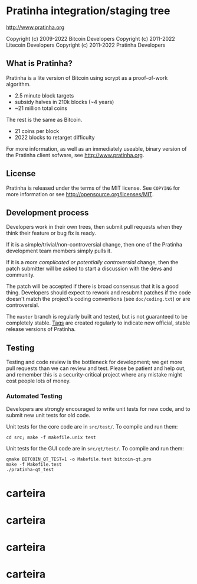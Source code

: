 Pratinha integration/staging tree
================================

http://www.pratinha.org

Copyright (c) 2009-2022 Bitcoin Developers
Copyright (c) 2011-2022 Litecoin Developers
Copyright (c) 2011-2022 Pratinha Developers

What is Pratinha?
----------------

Pratinha is a lite version of Bitcoin using scrypt as a proof-of-work algorithm.
 - 2.5 minute block targets
 - subsidy halves in 210k blocks (~4 years)
 - ~21 million total coins

The rest is the same as Bitcoin.
 - 21 coins per block
 - 2022 blocks to retarget difficulty

For more information, as well as an immediately useable, binary version of
the Pratinha client sofware, see http://www.pratinha.org.

License
-------

Pratinha is released under the terms of the MIT license. See `COPYING` for more
information or see http://opensource.org/licenses/MIT.

Development process
-------------------

Developers work in their own trees, then submit pull requests when they think
their feature or bug fix is ready.

If it is a simple/trivial/non-controversial change, then one of the Pratinha
development team members simply pulls it.

If it is a *more complicated or potentially controversial* change, then the patch
submitter will be asked to start a discussion with the devs and community.

The patch will be accepted if there is broad consensus that it is a good thing.
Developers should expect to rework and resubmit patches if the code doesn't
match the project's coding conventions (see `doc/coding.txt`) or are
controversial.

The `master` branch is regularly built and tested, but is not guaranteed to be
completely stable. [Tags](https://github.com/pratinhas/carteira/tags) are created
regularly to indicate new official, stable release versions of Pratinha.

Testing
-------

Testing and code review is the bottleneck for development; we get more pull
requests than we can review and test. Please be patient and help out, and
remember this is a security-critical project where any mistake might cost people
lots of money.

### Automated Testing

Developers are strongly encouraged to write unit tests for new code, and to
submit new unit tests for old code.

Unit tests for the core code are in `src/test/`. To compile and run them:

    cd src; make -f makefile.unix test

Unit tests for the GUI code are in `src/qt/test/`. To compile and run them:

    qmake BITCOIN_QT_TEST=1 -o Makefile.test bitcoin-qt.pro
    make -f Makefile.test
    ./pratinha-qt_test

# carteira
# carteira
# carteira
# carteira
